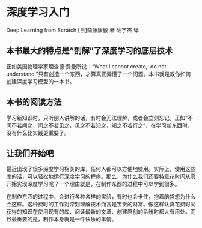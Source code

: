 # 深度学习入门

Deep Learning from Scratch
[日]斋藤康毅 著
     陆宇杰 译

## 本书最大的特点是“剖解”了深度学习的底层技术

正如美国物理学家理查德·费曼所说：“What I cannot create,I do not understand.”只有创造一个东西，才算真正弄懂了一个问题。本书就是教你如何创建深度学习模型的一本书。

## 本书的阅读方法

学习新知识时，只听别人讲解的话，有时会无法理解，或者会立刻忘记。正如“不闻不若闻之，闻之不若见之，见之不若知之，知之不若行之”，在学习新东西时，没有什么比实践更重要了。

## 让我们开始吧

最近出现了很多深度学习相关的库，任何人都可以方便地使用。实际上，使用这些库的话，可以轻松地运行深度学习的程序。那么，为什么我们还要特意花时间从零开始实现深度学习呢？一个理由就是，在制作东西的过程中可以学到很多。

在制作东西的过程中，会进行各种各样的实验，有时也会卡住，抱着脑袋想为什么会这样。这种费时的工作对深刻理解技术而言是宝贵的财富。像这样认真花费时间获得的知识在使用现有的库、阅读最新的文章、创建原创的系统时都大有用处。而且最重要的是，制作本身就是一件快乐的事情。

